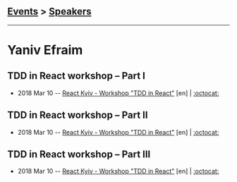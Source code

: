 ## [Events](../README.md) > [Speakers](../speakers.md)
---

# Yaniv Efraim

## TDD in React workshop – Part I
- 2018 Mar 10 -- [React Kyiv - Workshop &quot;TDD in React&quot;](https://youtu.be/ywCG8SN0Ci0) [en]  | [:octocat:](https://github.com/yanivefraim/react-tdd-workshop/tree/solution-example) 
## TDD in React workshop – Part II
- 2018 Mar 10 -- [React Kyiv - Workshop &quot;TDD in React&quot;](https://youtu.be/aQdCPumW5iY) [en]  | [:octocat:](https://github.com/yanivefraim/react-tdd-workshop/tree/solution-example) 
## TDD in React workshop – Part III
- 2018 Mar 10 -- [React Kyiv - Workshop &quot;TDD in React&quot;](https://youtu.be/b39M5yMkIkI) [en]  | [:octocat:](https://github.com/yanivefraim/react-tdd-workshop/tree/solution-example) 
